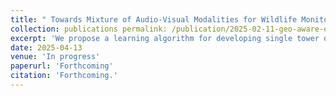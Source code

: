 ```yaml
--- 
title: " Towards Mixture of Audio-Visual Modalities for Wildlife Monitoring on the Edge." 
collection: publications permalink: /publication/2025-02-11-geo-aware-experts 
excerpt: 'We propose a learning algorithm for developing single tower on device edge mixture of experts models for hybrid vision transformers (convolution/transformer based), with downstream application towards efficient temporally-aligned multimodal sensor fusion in off-grid settings.' 
date: 2025-04-13 
venue: 'In progress' 
paperurl: 'Forthcoming' 
citation: 'Forthcoming.' 
---
```


